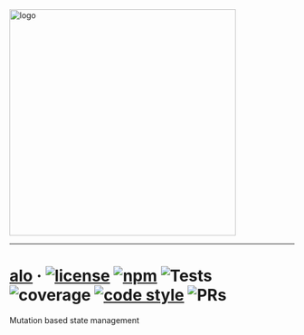 <img width="400px" style="max-width: 100%;" src="https://raw.github.com/alojs/alo/4-dev/static/readme/logo.png" alt="logo"/>

-------


# [alo](https://github.com/alojs/alo) &middot; <a href="https://opensource.org/licenses/MIT"><img src="https://raw.github.com/alojs/alo/4-dev/static/readme/gen-badges/badge.0.svg?sanitize=true" alt="license"></a> <a href="https://www.npmjs.com/package/alo"><img src="https://raw.github.com/alojs/alo/4-dev/static/readme/gen-badges/badge.1.svg?sanitize=true" alt="npm"></a> <img src="https://raw.github.com/alojs/alo/4-dev/static/readme/gen-badges/badge.2.svg?sanitize=true" alt="Tests"> <img src="https://raw.github.com/alojs/alo/4-dev/static/readme/gen-badges/badge.3.svg?sanitize=true" alt="coverage"> <a href="https://prettier.io/"><img src="https://raw.github.com/alojs/alo/4-dev/static/readme/gen-badges/badge.4.svg?sanitize=true" alt="code style"></a> <img src="https://raw.github.com/alojs/alo/4-dev/static/readme/gen-badges/badge.5.svg?sanitize=true" alt="PRs"> 

Mutation based state management
